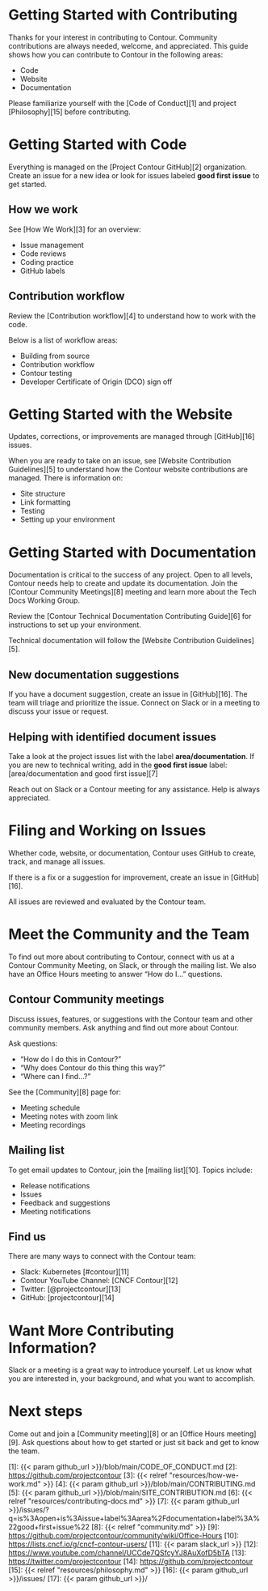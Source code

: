 # Getting Started with Contributing

Thanks for your interest in contributing to Contour. Community contributions are always needed, welcome, and appreciated. This guide shows how you can contribute to Contour in the following areas:  

- Code
- Website
- Documentation  

Please familiarize yourself with the [Code of Conduct][1] and project [Philosophy][15] before contributing.  

# Getting Started with Code  

Everything is managed on the [Project Contour GitHub][2] organization. Create an issue for a new idea or look for issues labeled **good first issue** to get started.  

## How we work  

See [How We Work][3] for an overview:
- Issue management
- Code reviews
- Coding practice
- GitHub labels  

## Contribution workflow  

Review the [Contribution workflow][4] to understand how to work with the code.  

Below is a list of workflow areas:
- Building from source
- Contribution workflow
- Contour testing
- Developer Certificate of Origin (DCO) sign off  

# Getting Started with the Website  

Updates, corrections, or improvements are managed through [GitHub][16] issues.  

When you are ready to take on an issue, see [Website Contribution Guidelines][5] to understand how the Contour website contributions are managed. There is information on:
- Site structure
- Link formatting
- Testing
- Setting up your environment  

# Getting Started with Documentation

Documentation is critical to the success of any project. Open to all levels, Contour needs help to create and update its documentation. Join the [Contour Community Meetings][8] meeting and learn more about the Tech Docs Working Group.  

Review the [Contour Technical Documentation Contributing Guide][6] for instructions to set up your environment.  

Technical documentation will follow the [Website Contribution Guidelines][5].  

## New documentation suggestions  

If you have a document suggestion, create an issue in [GitHub][16]. The team will triage and prioritize the issue. Connect on Slack or in a meeting to discuss your issue or request.  

## Helping with identified document issues  

Take a look at the project issues list with the label **area/documentation**. If you are new to technical writing, add in the **good first issue** label: 
[area/documentation and good first issue][7]

Reach out on Slack or a Contour meeting for any assistance. Help is always appreciated.  

# Filing and Working on Issues  

Whether code, website, or documentation, Contour uses GitHub to create, track, and manage all issues.  

If there is a fix or a suggestion for improvement, create an issue in [GitHub][16].  

All issues are reviewed and evaluated by the Contour team.  

# Meet the Community and the Team  

To find out more about contributing to Contour, connect with us at a Contour Community Meeting, on Slack, or through the mailing list. We also have an Office Hours meeting to answer “How do I…” questions.  

## Contour Community meetings  

Discuss issues, features, or suggestions with the Contour team and other community members.  Ask anything and find out more about Contour. 

Ask questions:
- “How do I do this in Contour?”
- “Why does Contour do this thing this way?”
- “Where can I find…?”  

See the [Community][8] page for:
- Meeting schedule
- Meeting notes with zoom link
- Meeting recordings  

## Mailing list  

To get email updates to Contour, join the [mailing list][10]. Topics include:
- Release notifications
- Issues
- Feedback and suggestions
- Meeting notifications  

## Find us  
There are many ways to connect with the Contour team:

- Slack:	Kubernetes [#contour][11]
- Contour YouTube Channel:	[CNCF Contour][12]
- Twitter:	[@projectcontour][13]
- GitHub:	[projectcontour][14] 

# Want More Contributing Information?  

Slack or a meeting is a great way to introduce yourself. Let us know what you are interested in, your background, and what you want to accomplish.  

# Next steps  

Come out and join a [Community meeting][8] or an [Office Hours meeting][9]. Ask questions about how to get started or just sit back and get to know the team.



[1]: {{< param github_url >}}/blob/main/CODE_OF_CONDUCT.md
[2]: https://github.com/projectcontour
[3]: {{< relref "resources/how-we-work.md" >}}
[4]: {{< param github_url >}}/blob/main/CONTRIBUTING.md
[5]: {{< param github_url >}}/blob/main/SITE_CONTRIBUTION.md
[6]: {{< relref "resources/contributing-docs.md" >}}
[7]: {{< param github_url >}}/issues/?q=is%3Aopen+is%3Aissue+label%3Aarea%2Fdocumentation+label%3A%22good+first+issue%22
[8]: {{< relref "community.md" >}}
[9]: https://github.com/projectcontour/community/wiki/Office-Hours
[10]: https://lists.cncf.io/g/cncf-contour-users/
[11]: {{< param slack_url >}}
[12]: https://www.youtube.com/channel/UCCde7QSfcyYJ8AuXofD5bTA
[13]: https://twitter.com/projectcontour
[14]: https://github.com/projectcontour
[15]: {{< relref "resources/philosophy.md" >}}
[16]: {{< param github_url >}}/issues/
[17]: {{< param github_url >}}/